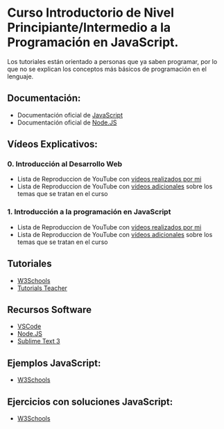 # Curso Introductorio de Nivel Principiante/Intermedio a la Programación en JavaScript. 

Los tutoriales están orientado a personas que ya saben programar, por lo que no se explican los conceptos más básicos de programación en el lenguaje.

## Documentación:
- Documentación oficial de [JavaScript](https://www.javascript.com)
- Documentación oficial de [Node.JS]( https://nodejs.org/es/docs/)

## Vídeos Explicativos:

### 0. Introducción al Desarrollo Web
- Lista de Reproduccion de YouTube con [vídeos realizados por mi](https://youtube.com/playlist?list=PLiMesnCG0J7yMAVkmXfeg2nyovnzuuElt) 
- Lista de Reproduccion de YouTube con [vídeos adicionales](https://youtube.com/playlist?list=PLiMesnCG0J7xx_b42PQyYO0Td_vNTq4aP) sobre los temas que se tratan en el curso
<!-- Esto es un comentario y no se mostrará en el README visualmente. -->

### 1. Introducción a la programación en JavaScript
- Lista de Reproduccion de YouTube con [vídeos realizados por mi](https://youtube.com/playlist?list=PLiMesnCG0J7yMAVkmXfeg2nyovnzuuElt) 
- Lista de Reproduccion de YouTube con [vídeos adicionales](https://youtube.com/playlist?list=PLiMesnCG0J7xx_b42PQyYO0Td_vNTq4aP) sobre los temas que se tratan en el curso
## Tutoriales
- [W3Schools](https://www.w3schools.com/js/default.asp)
- [Tutorials Teacher](https://www.tutorialsteacher.com/javascript)



## Recursos Software
- [VSCode](https://code.visualstudio.com)
- [Node.JS](https://nodejs.org/es/)
- [Sublime Text 3](https://www.sublimetext.com/3)

## Ejemplos JavaScript:
- [W3Schools](https://www.w3schools.com/js/js_examples.asp)

## Ejercicios con soluciones JavaScript:
- [W3Schools](https://www.w3schools.com/js/js_exercises.asp)

